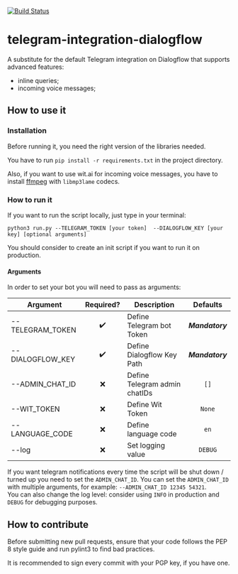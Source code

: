 [![Build Status](https://travis-ci.org/Davide95/telegram-integration-dialogflow.svg?branch=master)](https://travis-ci.org/Davide95/telegram-integration-dialogflow)

# telegram-integration-dialogflow
A substitute for the default Telegram integration on Dialogflow that supports advanced features:
* inline queries;
* incoming voice messages;

## How to use it
### Installation
Before running it, you need the right version of the libraries needed.

You have to run `pip install -r requirements.txt` in the project directory.

Also, if you want to use wit.ai for incoming voice messages, you have to install [ffmpeg](https://www.ffmpeg.org/download.html) with `libmp3lame` codecs.

### How to run it
If you want to run the script locally, just type in your terminal:

 `python3 run.py --TELEGRAM_TOKEN [your token]  --DIALOGFLOW_KEY [your key] [optional arguments]`

You should consider to create an init script if you want to run it on production.

#### Arguments
In order to set your bot you will need to pass as arguments:

|Argument           |Required?           |Description                   |Defaults         |
|-------------------|:------------------:|------------------------------|:---------------:|
|--TELEGRAM_TOKEN   | :heavy_check_mark: |Define Telegram bot Token     | **_Mandatory_** |
|--DIALOGFLOW_KEY   | :heavy_check_mark: |Define Dialogflow Key Path    | **_Mandatory_** |
|--ADMIN_CHAT_ID    | :x:                |Define Telegram admin chatIDs | `[]`	          |
|--WIT_TOKEN        | :x:                |Define Wit Token              | `None`	        |
|--LANGUAGE_CODE    | :x:                |Define language code          | `en`	          |
|--log              | :x:                |Set logging value             | `DEBUG`         |

If you want telegram notifications every time the script will be shut down / turned up you need to set the `ADMIN_CHAT_ID`.
You can set the `ADMIN_CHAT_ID` with multiple arguments, for example: `--ADMIN_CHAT_ID 12345 54321`.    
You can also change the log level: consider using `INFO` in production and `DEBUG` for debugging purposes.

## How to contribute
Before submitting new pull requests, ensure that your code follows the PEP 8 style guide and run pylint3 to find bad practices.

It is recommended to sign every commit with your PGP key, if you have one.

